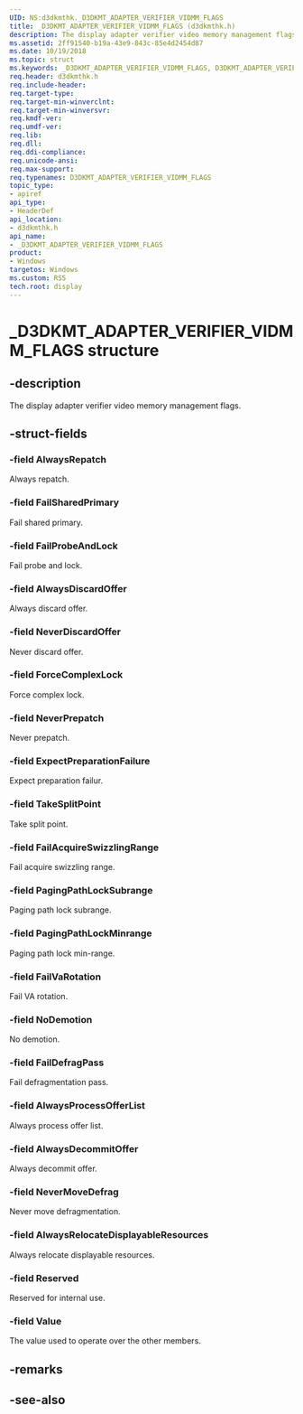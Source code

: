 ```yaml
---
UID: NS:d3dkmthk._D3DKMT_ADAPTER_VERIFIER_VIDMM_FLAGS
title: _D3DKMT_ADAPTER_VERIFIER_VIDMM_FLAGS (d3dkmthk.h)
description: The display adapter verifier video memory management flags.
ms.assetid: 2ff91540-b19a-43e9-843c-85e4d2454d87
ms.date: 10/19/2018
ms.topic: struct
ms.keywords: _D3DKMT_ADAPTER_VERIFIER_VIDMM_FLAGS, D3DKMT_ADAPTER_VERIFIER_VIDMM_FLAGS, 
req.header: d3dkmthk.h
req.include-header:
req.target-type:
req.target-min-winverclnt:
req.target-min-winversvr:
req.kmdf-ver:
req.umdf-ver:
req.lib:
req.dll:
req.ddi-compliance:
req.unicode-ansi:
req.max-support:
req.typenames: D3DKMT_ADAPTER_VERIFIER_VIDMM_FLAGS
topic_type: 
- apiref
api_type: 
- HeaderDef
api_location: 
- d3dkmthk.h
api_name: 
- _D3DKMT_ADAPTER_VERIFIER_VIDMM_FLAGS
product:
- Windows
targetos: Windows
ms.custom: RS5
tech.root: display
---
```


# _D3DKMT_ADAPTER_VERIFIER_VIDMM_FLAGS structure

## -description

The display adapter verifier video memory management flags.

## -struct-fields

### -field AlwaysRepatch

Always repatch.

### -field FailSharedPrimary

Fail shared primary.

### -field FailProbeAndLock

Fail probe and lock.

### -field AlwaysDiscardOffer

Always discard offer.

### -field NeverDiscardOffer

Never discard offer.

### -field ForceComplexLock

Force complex lock.

### -field NeverPrepatch

Never prepatch.

### -field ExpectPreparationFailure

Expect preparation failur.

### -field TakeSplitPoint

Take split point.

### -field FailAcquireSwizzlingRange

Fail acquire swizzling range.

### -field PagingPathLockSubrange

Paging path lock subrange.

### -field PagingPathLockMinrange

Paging path lock min-range.

### -field FailVaRotation

Fail VA rotation.

### -field NoDemotion

No demotion.

### -field FailDefragPass

Fail defragmentation pass.

### -field AlwaysProcessOfferList

Always process offer list.

### -field AlwaysDecommitOffer

Always decommit offer.

### -field NeverMoveDefrag

Never move defragmentation.

### -field AlwaysRelocateDisplayableResources

Always relocate displayable resources.

### -field Reserved

Reserved for internal use.

### -field Value
 
The value used to operate over the other members.

## -remarks

## -see-also
